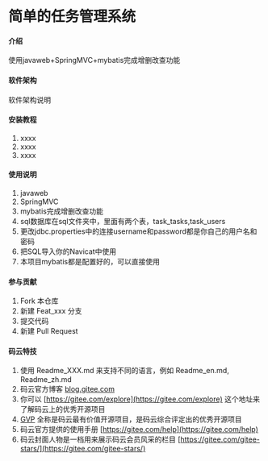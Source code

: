 # 简单的任务管理系统

#### 介绍
使用javaweb+SpringMVC+mybatis完成增删改查功能

#### 软件架构
软件架构说明


#### 安装教程

1. xxxx
2. xxxx
3. xxxx

#### 使用说明

1. javaweb
2. SpringMVC
3. mybatis完成增删改查功能
4. sql数据库在sql文件夹中，里面有两个表，task_tasks,task_users
5. 更改jdbc.properties中的连接username和password都是你自己的用户名和密码
6. 把SQL导入你的Navicat中使用
7. 本项目mybatis都是配置好的，可以直接使用

#### 参与贡献

1. Fork 本仓库
2. 新建 Feat_xxx 分支
3. 提交代码
4. 新建 Pull Request


#### 码云特技

1. 使用 Readme\_XXX.md 来支持不同的语言，例如 Readme\_en.md, Readme\_zh.md
2. 码云官方博客 [blog.gitee.com](https://blog.gitee.com)
3. 你可以 [https://gitee.com/explore](https://gitee.com/explore) 这个地址来了解码云上的优秀开源项目
4. [GVP](https://gitee.com/gvp) 全称是码云最有价值开源项目，是码云综合评定出的优秀开源项目
5. 码云官方提供的使用手册 [https://gitee.com/help](https://gitee.com/help)
6. 码云封面人物是一档用来展示码云会员风采的栏目 [https://gitee.com/gitee-stars/](https://gitee.com/gitee-stars/)